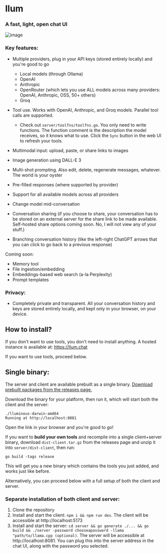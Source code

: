 # llum

### A fast, light, open chat UI


![image](https://github.com/user-attachments/assets/38cc47cf-06a3-4dca-8ee5-d9c9edf57903)

### Key features:

- Multiple providers, plug in your API keys (stored entirely locally) and you're good to go
    - Local models (through Ollama)
    - OpenAI
    - Anthropic
    - OpenRouter (which lets you use ALL models across many providers: OpenAI, Anthropic, OSS, 50+ others)
    - Groq

- Tool use. Works with OpenAI, Anthropic, and Groq models. Parallel tool calls are supported.
    - Check out `server/toolfns/toolfns.go`. You only need to write functions. The function comment is the description the model receives, so it knows what to use. Click the `Sync` button in the web UI to refresh your tools.
- Multimodal input: upload, paste, or share links to images
- Image generation using DALL-E 3
- Multi-shot prompting. Also edit, delete, regenerate messages, whatever. The world is your oyster
- Pre-filled responses (where supported by provider)
- Support for all available models across all providers
- Change model mid-conversation
- Conversation sharing (if you choose to share, your conversation has to be stored on an external server for the share link to be made available. Self-hosted share options coming soon. No, I will not view any of your stuff.)
- Branching conversation history (like the left-right ChatGPT arrows that you can click to go back to a previous response)

Coming soon:
- Memory tool
- File ingestion/embedding
- Embeddings-based web search (a-la Perplexity)
- Prompt templates

### Privacy:
- Completely private and transparent. All your conversation history and keys are stored entirely locally, and kept only in your browser, on your device.

## How to install?

If you don't want to use tools, you don't need to install anything. A hosted instance is available at: https://llum.chat

If you want to use tools, proceed below.

## Single binary:

The server and client are available prebuilt as a single binary. [Download prebuilt packages from the releases page.](https://github.com/zakkor/lluminous/releases)

Download the binary for your platform, then run it, which will start both the client and the server:

```
./lluminous-darwin-amd64
Running at http://localhost:8081
```

Open the link in your browser and you're good to go!

If you want to **build your own tools** and recompile into a single client+server binary, download `dist-client.tar.gz` from the releases page and unzip it into `server/dist-client`, then run:

```
go build -tags release
```

This will get you a new binary which contains the tools you just added, and works just like before.

Alternatively, you can proceed below with a full setup of both the client and server.

### Separate installation of both client and server:

1. Clone the repository
2. Install and start the client: `npm i && npm run dev`. The client will be accessible at http://localhost:5173
3. Install and start the server: `cd server && go generate ./... && go build && ./server -password chooseapassword -llama "path/to/llama.cpp (optional)`. The server will be accessible at http://localhost:8081. You can plug this into the server address in the chat UI, along with the password you selected.


